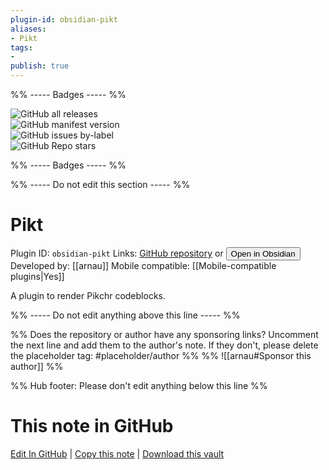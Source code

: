 ```yaml
---
plugin-id: obsidian-pikt
aliases:
- Pikt
tags: 
- 
publish: true
---
```


%% ----- Badges ----- %%

![GitHub all releases](https://img.shields.io/github/downloads/arnau/obsidian-pikt/total?color=573E7A&logo=github&style=for-the-badge)   
![GitHub manifest version](https://img.shields.io/github/manifest-json/v/arnau/obsidian-pikt?color=573E7A&logo=github&style=for-the-badge)   
![GitHub issues by-label](https://img.shields.io/github/issues/arnau/obsidian-pikt/help%20wanted?color=573E7A&logo=github&style=for-the-badge)   
![GitHub Repo stars](https://img.shields.io/github/stars/arnau/obsidian-pikt?color=573E7A&logo=github&style=for-the-badge)

%% ----- Badges ----- %%

%% ----- Do not edit this section ----- %%

# Pikt

Plugin ID: `obsidian-pikt`
Links: [GitHub repository](https://github.com/arnau/obsidian-pikt) or [<button id=HH>Open in Obsidian</button>](obsidian://show-plugin?id=obsidian-pikt)
Developed by: [[arnau]]
Mobile compatible: [[Mobile-compatible plugins|Yes]]

A plugin to render Pikchr codeblocks.

%% ----- Do not edit anything above this line ----- %% 

%% Does the repository or author have any sponsoring links? Uncomment the next line and add them to the author's note. If they don't, please delete the placeholder tag: #placeholder/author %%
%% ![[arnau#Sponsor this author]] %%

%% Hub footer: Please don't edit anything below this line %%

# This note in GitHub

<span class="git-footer">[Edit In GitHub](https://github.dev/obsidian-community/obsidian-hub/blob/main/02%20-%20Community%20Expansions/02.05%20All%20Community%20Expansions/Plugins/obsidian-pikt.md "git-hub-edit-note") | [Copy this note](https://raw.githubusercontent.com/obsidian-community/obsidian-hub/main/02%20-%20Community%20Expansions/02.05%20All%20Community%20Expansions/Plugins/obsidian-pikt.md "git-hub-copy-note") | [Download this vault](https://github.com/obsidian-community/obsidian-hub/archive/refs/heads/main.zip "git-hub-download-vault") </span>
